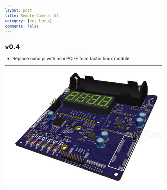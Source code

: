 ```yaml
---
layout: post
title: Remote Camera (5)
category: [ee, linux]
comments: false
---
```


## v0.4

* Replace nano pi with mini PCI-E form factor linux module

---

![w800](/images/rcam4.jpg)
